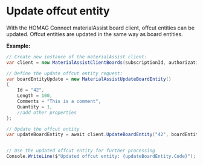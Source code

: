 <h1 id="updateOffcutEntity"> Update offcut entity</h1>

With the HOMAG Connect materialAssist board client, offcut entities can be updated. Offcut entities are updated in the same way as board entities.

<strong>Example:</strong>

```csharp
// Create new instance of the materialAssist client:
var client = new MaterialAssistClientBoards(subscriptionId, authorizationKey);

// Define the update offcut entity request:
var boardEntityUpdate = new MaterialAssistUpdateBoardEntity()
{
    Id = "42",
    Length = 100,
    Comments = "This is a comment",
    Quantity = 1,
    //add other properties
};

// Update the offcut entity
var updateBoardEntity = await client.UpdateBoardEntity("42", boardEntityUpdate);


// Use the updated offcut entity for further processing
Console.WriteLine($"Updated offcut entity: {updateBoardEntity.Code}");
```